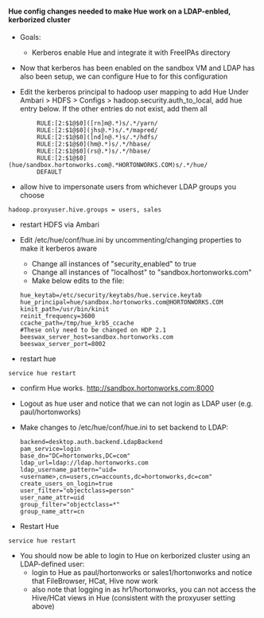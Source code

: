 #### Hue config changes needed to make Hue work on a LDAP-enbled, kerborized cluster

- Goals: 
  - Kerberos enable Hue and integrate it with FreeIPAs directory

- Now that kerberos has been enabled on the sandbox VM and LDAP has also been setup, we can configure Hue to for this configuration
   
-  Edit the kerberos principal to hadoop user mapping to add Hue
Under Ambari > HDFS > Configs > hadoop.security.auth_to_local, add hue entry below. If the other entries do not exist, add them all
```
        RULE:[2:$1@$0]([rn]m@.*)s/.*/yarn/
        RULE:[2:$1@$0](jhs@.*)s/.*/mapred/
        RULE:[2:$1@$0]([nd]n@.*)s/.*/hdfs/
        RULE:[2:$1@$0](hm@.*)s/.*/hbase/
        RULE:[2:$1@$0](rs@.*)s/.*/hbase/
        RULE:[2:$1@$0](hue/sandbox.hortonworks.com@.*HORTONWORKS.COM)s/.*/hue/        
        DEFAULT
```

- allow hive to impersonate users from whichever LDAP groups you choose
```
hadoop.proxyuser.hive.groups = users, sales 
```
- restart HDFS via Ambari

- Edit /etc/hue/conf/hue.ini by uncommenting/changing properties to make it kerberos aware
	- Change all instances of "security_enabled" to true
	- Change all instances of "localhost" to "sandbox.hortonworks.com" 
	- Make below edits to the file:
	```	
	hue_keytab=/etc/security/keytabs/hue.service.keytab
	hue_principal=hue/sandbox.hortonworks.com@HORTONWORKS.COM
	kinit_path=/usr/bin/kinit
	reinit_frequency=3600
	ccache_path=/tmp/hue_krb5_ccache	
	#These only need to be changed on HDP 2.1
	beeswax_server_host=sandbox.hortonworks.com
	beeswax_server_port=8002
	```
	
- restart hue
```
service hue restart
```

- confirm Hue works. 
http://sandbox.hortonworks.com:8000     
   
- Logout as hue user and notice that we can not login as LDAP user (e.g. paul/hortonworks)

- Make changes to /etc/hue/conf/hue.ini to set backend to LDAP:
    ```
	backend=desktop.auth.backend.LdapBackend
	pam_service=login
	base_dn="DC=hortonworks,DC=com"
	ldap_url=ldap://ldap.hortonworks.com
	ldap_username_pattern="uid=<username>,cn=users,cn=accounts,dc=hortonworks,dc=com"
	create_users_on_login=true
	user_filter="objectclass=person"
	user_name_attr=uid
	group_filter="objectclass=*"
	group_name_attr=cn
	```
	
- Restart Hue
```
service hue restart
```

- You should now be able to login to Hue on kerborized cluster using an LDAP-defined user:
  - login to Hue as paul/hortonworks or sales1/hortonworks and notice that FileBrowser, HCat, Hive now work
  - also note that logging in as hr1/hortonworks, you can not access the Hive/HCat views in Hue (consistent with the proxyuser setting above)
